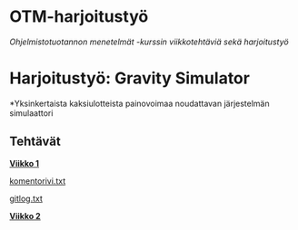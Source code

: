 # OTM-harjoitustyö

*Ohjelmistotuotannon menetelmät -kurssin viikkotehtäviä sekä harjoitustyö*

# Harjoitustyö: Gravity Simulator
*Yksinkertaista kaksiulotteista painovoimaa noudattavan järjestelmän simulaattori

## Tehtävät

[**Viikko 1**](https://github.com/Mustekala/otm-harjoitustyo/blob/master/laskarit/viikko1)

[komentorivi.txt](https://github.com/Mustekala/otm-harjoitustyo/blob/master/laskarit/viikko1/komentorivi.txt)

[gitlog.txt](https://github.com/Mustekala/otm-harjoitustyo/blob/master/laskarit/viikko1/gitlog.txt)

[**Viikko 2**](https://github.com/Mustekala/otm-harjoitustyo/blob/master/laskarit/viikko2)
